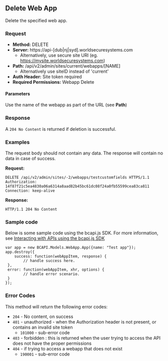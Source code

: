 ## Delete Web App

Delete the specified web app.

### Request

* **Method:** DELETE
* **Server:** https://api-[dub|nj|syd].worldsecuresystems.com
  * Alternatively, use secure site URI (eg. https://mysite.worldsecuresystems.com)
* **Path:** /api/v2/admin/sites/current/webapps/[NAME]
	* Alternatively use siteID instead of 'current'
* **Auth Header:** Site token required
* **Required Permissions:** Webapp Delete

#### Parameters

Use the name of the webapp as part of the URL (see **Path**)

### Response

A `204 No Content` is returned if deletion is successful.

### Examples

The request body should not contain any data. The response will contain no data in case of success.

**Request:**
~~~
DELETE /api/v2/admin/sites/-2/webapps/testcustomfields HTTPS/1.1
Authorization: 14f87f21c5ea4830a06a6314a8aad82b45bc61dc08f24a0fb55599cea83ca811
Connection: keep-alive
~~~

**Response:**
~~~
HTTP/1.1 204 No Content
~~~

### Sample code

Below is some sample code using the bcapi.js SDK. For more information, see [Interacting with APIs using the bcapi.js SDK](http://docs.businesscatalyst.com/content/developer-guides/APIs/javascript-SDK.html)

~~~
var app = new BCAPI.Models.WebApp.App({name: "Test app"});
app.destroy({
    success: function(webAppItem, response) {
        // handle success here.
 },
 error: function(webAppItem, xhr, options) {
        // handle error scenario.
 }
});
~~~

### Error Codes

This method will return the following error codes:

* `204` - No content, on success
* `401` - unauthorized - when the Authorization header is not present, or contains an invalid site token
	* `101000` - sub-error code
* `403` - forbidden : this is returned when the user trying to access the API does not have the proper permissions
* `404` - if trying to access a webapp that does not exist
    * `190001` - sub-error code
